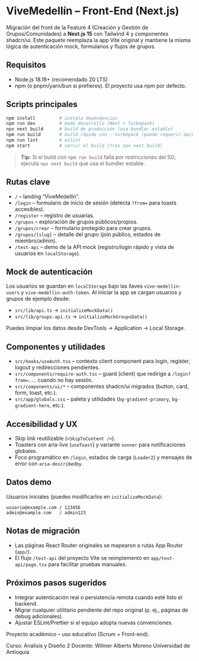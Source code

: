 # ViveMedellín – Front-End (Next.js)

Migración del front de la Feature 4 (Creación y Gestión de Grupos/Comunidades) a **Next.js 15** con Tailwind 4 y componentes shadcn/ui. Este paquete reemplaza la app Vite original y mantiene la misma lógica de autenticación mock, formularios y flujos de grupos.

## Requisitos

- Node.js 18.18+ (recomendado 20 LTS)
- npm (o pnpm/yarn/bun si prefieres). El proyecto usa npm por defecto.

## Scripts principales

```bash
npm install         # instala dependencias
npm run dev         # modo desarrollo (Next + Turbopack)
npx next build      # build de producción (usa bundler estable)
npm run build       # build rápido con --turbopack (puede requerir macOS permissions)
npm run lint        # eslint
npm start           # servir el build (tras npx next build)
```

> **Tip:** Si el build con `npm run build` falla por restricciones del SO, ejecuta `npx next build` que usa el bundler estable.

## Rutas clave

- `/` – landing “ViveMedellín”.
- `/login` – formulario de inicio de sesión (detecta `?from=` para toasts accesibles).
- `/register` – registro de usuarias.
- `/grupos` – exploración de grupos públicos/propios.
- `/grupos/crear` – formulario protegido para crear grupos.
- `/grupos/[slug]` – detalle del grupo (join público, estados de miembro/admin).
- `/test-api` – demo de la API mock (registro/login rápido y vista de usuarios en `localStorage`).

## Mock de autenticación

Los usuarios se guardan en `localStorage` bajo las llaves `vive-medellin-users` y `vive-medellin-auth-token`. Al iniciar la app se cargan usuarios y grupos de ejemplo desde:

- `src/lib/api.ts` → `initializeMockData()`
- `src/lib/groups-api.ts` → `initializeMockGroupsData()`

Puedes limpiar los datos desde DevTools → Application → Local Storage.

## Componentes y utilidades

- `src/hooks/useAuth.tsx` – contexto client component para login, register, logout y redirecciones pendientes.
- `src/components/require-auth.tsx` – guard (client) que redirige a `/login?from=...` cuando no hay sesión.
- `src/components/ui/*` – componentes shadcn/ui migrados (button, card, form, toast, etc.).
- `src/app/globals.css` – paleta y utilidades (`bg-gradient-primary`, `bg-gradient-hero`, etc.).

## Accesibilidad y UX

- Skip link reutilizable (`<SkipToContent />`).
- Toasters con aria-live (`useToast`) y variante `sonner` para notificaciones globales.
- Foco programático en `/login`, estados de carga (`Loader2`) y mensajes de error con `aria-describedby`.

## Datos demo

Usuarios iniciales (puedes modificarlos en `initializeMockData`):

```
usuario@example.com / 123456
admin@example.com   / admin123
```

## Notas de migración

- Las páginas React Router originales se mapearon a rutas App Router (`app/`).
- El flujo `/test-api` del proyecto Vite se reimplementó en `app/test-api/page.tsx` para facilitar pruebas manuales.

## Próximos pasos sugeridos

- Integrar autenticación real o persistencia remota cuando esté listo el backend.
- Migrar cualquier utilitario pendiente del repo original (p. ej., páginas de debug adicionales).
- Ajustar ESLint/Prettier si el equipo adopta nuevas convenciones.

Proyecto académico – uso educativo (Scrum + Front-end).

Curso: Analisis y Diseño 2
Docente: Wilmer Alberto Moreno
Universidad de Antioquia
